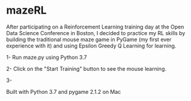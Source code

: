 # mazeRL

After participating on a Reinforcement Learning training day at the Open Data Science Conference in Boston, I decided to practice my RL skills by building the traditional mouse maze game in PyGame (my first ever experience with it) and using Epsilon Greedy Q Learning for learning.

1- Run maze.py using Python 3.7

2- Click on the "Start Training" button to see the mouse learning.

3- 




Built with Python 3.7 and pygame 2.1.2 on Mac
